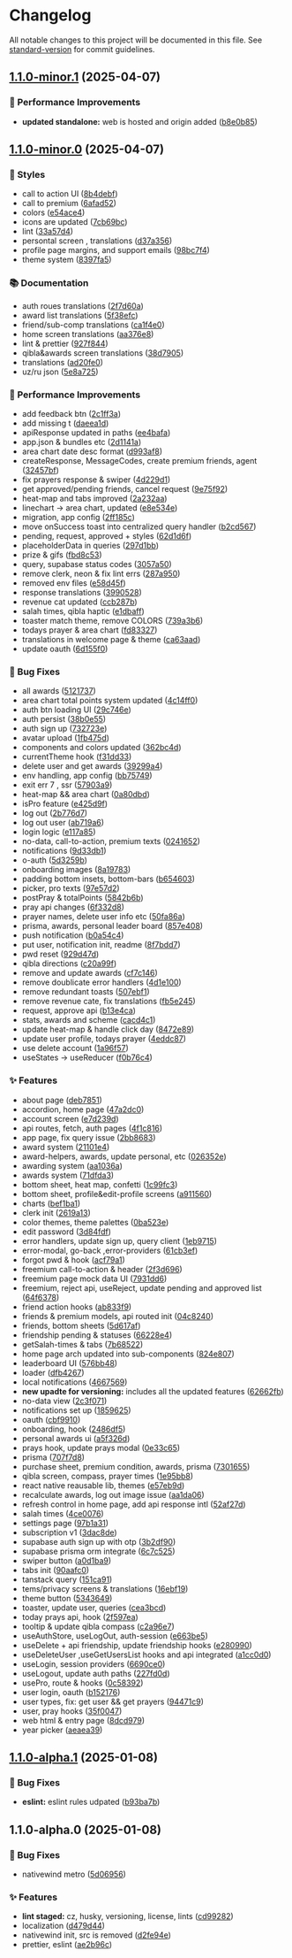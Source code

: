 # Changelog

All notable changes to this project will be documented in this file. See [standard-version](https://github.com/conventional-changelog/standard-version) for commit guidelines.

## [1.1.0-minor.1](https://github.com/salahbm/pray-tracker/compare/v1.1.0-minor.0...v1.1.0-minor.1) (2025-04-07)


### 🚀 Performance Improvements

* **updated standalone:** web is hosted and origin added ([b8e0b85](https://github.com/salahbm/pray-tracker/commit/b8e0b85d8671fc0b217f203cd6f2a9f416333aef))

## [1.1.0-minor.0](https://github.com/salahbm/pray-tracker/compare/v1.1.0-alpha.1...v1.1.0-minor.0) (2025-04-07)


### 💎 Styles

* call to action UI ([8b4debf](https://github.com/salahbm/pray-tracker/commit/8b4debfe3e18b743cf299aa4765f14682b6981fc))
* call to premium ([6afad52](https://github.com/salahbm/pray-tracker/commit/6afad528f1b25af8bdab51292fa0c6cf61492e16))
* colors ([e54ace4](https://github.com/salahbm/pray-tracker/commit/e54ace4c6c1149a32c2fe4a835571f631d4c6651))
* icons are updated ([7cb69bc](https://github.com/salahbm/pray-tracker/commit/7cb69bc43ef9aa4fcd3cb5b1ffcfda20c55f5f85))
* lint ([33a57d4](https://github.com/salahbm/pray-tracker/commit/33a57d47ca47ec8557063cf8676c289415d9a355))
* persontal screen , translations ([d37a356](https://github.com/salahbm/pray-tracker/commit/d37a356bf491b21f78ee58b32ef8c282df5091ec))
* profile page margins, and support emails ([98bc7f4](https://github.com/salahbm/pray-tracker/commit/98bc7f462441aeca79e5e49ab36f08bfbe40e112))
* theme system ([8397fa5](https://github.com/salahbm/pray-tracker/commit/8397fa55821f08563fd9b2522ac4dc0f6bc8be06))


### 📚 Documentation

* auth roues translations ([2f7d60a](https://github.com/salahbm/pray-tracker/commit/2f7d60a0fa928685a4cc8fc0b0789587495fa00b))
* award list translations ([5f38efc](https://github.com/salahbm/pray-tracker/commit/5f38efcc2e3c65cd08d032aff5938dca1a50a6fd))
* friend/sub-comp translations ([ca1f4e0](https://github.com/salahbm/pray-tracker/commit/ca1f4e0b0b286388069650e6eabf68076cb3a278))
* home screen translations ([aa376e8](https://github.com/salahbm/pray-tracker/commit/aa376e806df12b7c29fb868b5066a646eb4c4d28))
* lint & prettier ([927f844](https://github.com/salahbm/pray-tracker/commit/927f844ade49daa705de5e261848e546475ff3b3))
* qibla&awards screen translations ([38d7905](https://github.com/salahbm/pray-tracker/commit/38d790509ea27e7c91da9c7630019e27a0442f28))
* translations ([ad20fe0](https://github.com/salahbm/pray-tracker/commit/ad20fe0ffc142f85d33a634346adafae40517a13))
* uz/ru json ([5e8a725](https://github.com/salahbm/pray-tracker/commit/5e8a7257256a2b034fdbc1dedc27891a55ef0a64))


### 🚀 Performance Improvements

* add feedback btn ([2c1ff3a](https://github.com/salahbm/pray-tracker/commit/2c1ff3a16e7d177c6f63b4879fd60f94044885ae))
* add missing t ([daeea1d](https://github.com/salahbm/pray-tracker/commit/daeea1d7d2164c9f1cea6d44d9b659cb9c3cca63))
* apiResponse updated in paths ([ee4bafa](https://github.com/salahbm/pray-tracker/commit/ee4bafa2863b75bd580df03d3de517517b8b873a))
* app.json & bundles etc ([2d1141a](https://github.com/salahbm/pray-tracker/commit/2d1141affa977ba092bff1194b019a64c2999807))
* area chart date desc format ([d993af8](https://github.com/salahbm/pray-tracker/commit/d993af81d67ce4db8387b7dadc863f6ded45146d))
* createResponse, MessageCodes, create premium friends, agent ([32457bf](https://github.com/salahbm/pray-tracker/commit/32457bf7ee1cfe3ac3c7d9fd547aef3626d91a59))
* fix prayers response & swiper ([4d229d1](https://github.com/salahbm/pray-tracker/commit/4d229d1efd524a16e610778fd25dbda3752c462c))
* get approved/pending friends, cancel request ([9e75f92](https://github.com/salahbm/pray-tracker/commit/9e75f924b1517818c2c768895b573b28bea2315d))
* heat-map and tabs improved ([2a232aa](https://github.com/salahbm/pray-tracker/commit/2a232aa53a6a0e8a5da7cfe7540bbe92bf8604fe))
* linechart -> area chart, updated ([e8e534e](https://github.com/salahbm/pray-tracker/commit/e8e534e0f49d367acd2fc87dda767d9eb1cc7040))
* migration, app config ([2ff185c](https://github.com/salahbm/pray-tracker/commit/2ff185c1b948656b14210643894e95ad04d70f78))
* move onSuccess toast into centralized query handler ([b2cd567](https://github.com/salahbm/pray-tracker/commit/b2cd56736c005bf75ffa9b1aeeecad193bc63a93))
* pending, request, approved + styles ([62d1d6f](https://github.com/salahbm/pray-tracker/commit/62d1d6f995b9b45085847d3a6c6be49bf2e9d0e4))
* placeholderData in queries ([297d1bb](https://github.com/salahbm/pray-tracker/commit/297d1bbc0e1313cd0a3b6605dafb12276870bf64))
* prize & gifs ([fbd8c53](https://github.com/salahbm/pray-tracker/commit/fbd8c53293154b278347f4c75345ca1376b5de0d))
* query, supabase status codes ([3057a50](https://github.com/salahbm/pray-tracker/commit/3057a50ac1f58e53a5753adbce8b89a962c07233))
* remove clerk, neon & fix lint errs ([287a950](https://github.com/salahbm/pray-tracker/commit/287a950beaeb8969b0994715a5fc86236fb5d284))
* removed env files ([e58d45f](https://github.com/salahbm/pray-tracker/commit/e58d45fae0d172681a4761e1e4c3602b822065c3))
* response translations ([3990528](https://github.com/salahbm/pray-tracker/commit/3990528d626de00cccb8a1db35c87d83943a6a6f))
* revenue cat updated ([ccb287b](https://github.com/salahbm/pray-tracker/commit/ccb287b49d363a247fbe9bec62d503fcac0e9614))
* salah times, qibla haptic ([e1dbaff](https://github.com/salahbm/pray-tracker/commit/e1dbaff7bef668ff7fd7c0e2942c0fab2e3ae287))
* toaster match theme, remove COLORS ([739a3b6](https://github.com/salahbm/pray-tracker/commit/739a3b6bb81fcc9c0b1160db36b7ae7ee04ffabb))
* todays prayer & area chart ([fd83327](https://github.com/salahbm/pray-tracker/commit/fd8332758b2e6863a7bf0742960d04fc074b6dd4))
* translations in welcome page & theme ([ca63aad](https://github.com/salahbm/pray-tracker/commit/ca63aad239af27ccd598921944b4755edf595bf0))
* update oauth ([6d155f0](https://github.com/salahbm/pray-tracker/commit/6d155f03316929ca4d9f5c53541dd3ddcd353a2d))


### 🐛 Bug Fixes

* all awards ([5121737](https://github.com/salahbm/pray-tracker/commit/51217372eab594b7e1497a6189417f809b807a61))
* area chart total points system updated ([4c14ff0](https://github.com/salahbm/pray-tracker/commit/4c14ff0c0f9083ad49031ea94b0f63b957d44cad))
* auth btn loading UI ([29c746e](https://github.com/salahbm/pray-tracker/commit/29c746ef211539adef3bf78cf4992ee3a39ca279))
* auth persist ([38b0e55](https://github.com/salahbm/pray-tracker/commit/38b0e55981243e4b37aa28eae70ae97e087e167f))
* auth sign up ([732723e](https://github.com/salahbm/pray-tracker/commit/732723e2470b259b57b48e79966644747b25ca0f))
* avatar upload ([1fb475d](https://github.com/salahbm/pray-tracker/commit/1fb475d4f8320681de6b3bc34fb0df8ea55fa094))
* components and colors updated ([362bc4d](https://github.com/salahbm/pray-tracker/commit/362bc4d70527ef39f8135d0b4abce1cc069bd41a))
* currentTheme hook ([f31dd33](https://github.com/salahbm/pray-tracker/commit/f31dd3392e42fce32fb495ff83aa43a984bb935d))
* delete user and get awards ([39299a4](https://github.com/salahbm/pray-tracker/commit/39299a4b421e3604e86b4356a589a23c77816963))
* env handling, app config ([bb75749](https://github.com/salahbm/pray-tracker/commit/bb75749f41a96bee8a3e8bd126bc7c1d4fdbc67e))
* exit err 7 , ssr ([57903a9](https://github.com/salahbm/pray-tracker/commit/57903a93359f473c1b475a4066a78d490eacf008))
* heat-map && area chart ([0a80dbd](https://github.com/salahbm/pray-tracker/commit/0a80dbdfd8f153dd4b05ac3edb506175b3ce8cae))
* isPro feature ([e425d9f](https://github.com/salahbm/pray-tracker/commit/e425d9faa466b659aaaa229c67bf81d151667505))
* log out ([2b776d7](https://github.com/salahbm/pray-tracker/commit/2b776d79b37e74d3e8c3edfdcf9c99e9986aa4f0))
* log out user ([ab719a6](https://github.com/salahbm/pray-tracker/commit/ab719a68affa083b77c85b5014a170a4d42c4b56))
* login logic ([e117a85](https://github.com/salahbm/pray-tracker/commit/e117a8568462628c10d5364993e8abdf9d692001))
* no-data, call-to-action, premium texts ([0241652](https://github.com/salahbm/pray-tracker/commit/024165260b8efc109bbf3525214e8b053dbd0382))
* notifications ([9d33db1](https://github.com/salahbm/pray-tracker/commit/9d33db1b3b6ec65f3410aaac3f9ee750de39b3e2))
* o-auth ([5d3259b](https://github.com/salahbm/pray-tracker/commit/5d3259bc901227091152fd342a0f2c675105cd3a))
* onboarding images ([8a19783](https://github.com/salahbm/pray-tracker/commit/8a197830fa617de4aef53362697153d304143de7))
* padding bottom insets, bottom-bars ([b654603](https://github.com/salahbm/pray-tracker/commit/b6546039346d9f11409f3d477377b9562b2a2af0))
* picker, pro texts ([97e57d2](https://github.com/salahbm/pray-tracker/commit/97e57d2080a20a74dd72026e9dc209cecbdcf7d5))
* postPray & totalPoints ([5842b6b](https://github.com/salahbm/pray-tracker/commit/5842b6b718ce8a7494719e5b598937d7eeec6546))
* pray api changes ([6f332d8](https://github.com/salahbm/pray-tracker/commit/6f332d8d09d418a8fc9b82df0a8b9458d1227fe3))
* prayer names,  delete user info etc ([50fa86a](https://github.com/salahbm/pray-tracker/commit/50fa86a3b61b11d91a56dcc28b912f89658ca508))
* prisma, awards, personal leader board ([857e408](https://github.com/salahbm/pray-tracker/commit/857e40814438c1237545e2ed6827c6f0c970bdb2))
* push notification ([b0a54c4](https://github.com/salahbm/pray-tracker/commit/b0a54c464faf5f020bcf66a5701e8ddf2ab14ef4))
* put user, notification init, readme ([8f7bdd7](https://github.com/salahbm/pray-tracker/commit/8f7bdd70e601f2087f543c149286ff459cadc4f9))
* pwd reset ([929d47d](https://github.com/salahbm/pray-tracker/commit/929d47d6875ff67041a3a9fa2d8dcbd2fefd3ff3))
* qibla directions ([c20a99f](https://github.com/salahbm/pray-tracker/commit/c20a99facfa6fa4662417657ee81510a886347ac))
* remove and update awards ([cf7c146](https://github.com/salahbm/pray-tracker/commit/cf7c146eab6b902aa794a9920defeb5c7a43115c))
* remove doublicate error handlers ([4d1e100](https://github.com/salahbm/pray-tracker/commit/4d1e100d31782e324d4b810de9b8089232d83d44))
* remove redundant toasts ([507ebf1](https://github.com/salahbm/pray-tracker/commit/507ebf184027a714bc9240de11b8676815d44da9))
* remove revenue cate, fix translations ([fb5e245](https://github.com/salahbm/pray-tracker/commit/fb5e24533ce90f8ece3bd941ab6f67d528d043ed))
* request, approve api ([b13e4ca](https://github.com/salahbm/pray-tracker/commit/b13e4ca09c8d396b54375ea272531ec1bae9e2a3))
* stats, awards and scheme ([cacd4c1](https://github.com/salahbm/pray-tracker/commit/cacd4c18ce6ec2fd5b06bd7f856453bb88a29071))
* update heat-map & handle click day ([8472e89](https://github.com/salahbm/pray-tracker/commit/8472e89d3d9fefd49072901ba86f5e836f8e2d47))
* update user profile, todays prayer ([4eddc87](https://github.com/salahbm/pray-tracker/commit/4eddc878cbf8d0519cc6693a708efe93f4de2896))
* use delete account ([1a96f57](https://github.com/salahbm/pray-tracker/commit/1a96f573cf5950f9b1e9c3ebe9df185b7bc0257f))
* useStates -> useReducer ([f0b76c4](https://github.com/salahbm/pray-tracker/commit/f0b76c470fe0ffd26deb4f4445eadae77ae3cdc0))


### ✨ Features

* about page ([deb7851](https://github.com/salahbm/pray-tracker/commit/deb78517ac71e3323248b99e0a3c4e1115a058e7))
* accordion, home page ([47a2dc0](https://github.com/salahbm/pray-tracker/commit/47a2dc01e5e1f750950d3d4bbef35aecaeacbd77))
* account screen ([e7d239d](https://github.com/salahbm/pray-tracker/commit/e7d239d0ca5ab50e3c2f1c4b066d121783347401))
* api routes, fetch, auth pages ([4f1c816](https://github.com/salahbm/pray-tracker/commit/4f1c8160fee8a59b958171191ab985768097b59e))
* app page, fix query issue ([2bb8683](https://github.com/salahbm/pray-tracker/commit/2bb868396e1aba90be9ac1d94f2165f1352ae67a))
* award system ([21101e4](https://github.com/salahbm/pray-tracker/commit/21101e4c0a274c01029bebb267434b776ebb6e1e))
* award-helpers, awards, update personal, etc ([026352e](https://github.com/salahbm/pray-tracker/commit/026352e5bde4a14d44147eb1b34de46b41a00fc3))
* awarding system ([aa1036a](https://github.com/salahbm/pray-tracker/commit/aa1036a7656a2a47fda769a51c7c2c1f48a65fde))
* awards system ([71dfda3](https://github.com/salahbm/pray-tracker/commit/71dfda3214fb33c423baf9eb7731b00f4a64d982))
* bottom sheet, heat map, confetti ([1c99fc3](https://github.com/salahbm/pray-tracker/commit/1c99fc36be136fc85526587fed59438303a4817b))
* bottom sheet, profile&edit-profile screens ([a911560](https://github.com/salahbm/pray-tracker/commit/a911560b5bb420b2f27ff9081ff858ca98b9c605))
* charts ([bef1ba1](https://github.com/salahbm/pray-tracker/commit/bef1ba1bf80ba37a4d665890d30afb46906be5f9))
* clerk init ([2619a13](https://github.com/salahbm/pray-tracker/commit/2619a13e0b2f925f33d22659e661927757e963c2))
* color themes, theme palettes ([0ba523e](https://github.com/salahbm/pray-tracker/commit/0ba523e76e0ce77ae69d7b7def52d72e9b33533a))
* edit password ([3d84fdf](https://github.com/salahbm/pray-tracker/commit/3d84fdfe2ada41c44951faee28b903ea1cd311c7))
* error handlers, update sign up, query client ([1eb9715](https://github.com/salahbm/pray-tracker/commit/1eb9715c1c05a4802e8900032c217ff040a5ae27))
* error-modal, go-back ,error-providers ([61cb3ef](https://github.com/salahbm/pray-tracker/commit/61cb3ef85711387157a368bca688acc7c1b1710d))
* forgot pwd & hook ([acf79a1](https://github.com/salahbm/pray-tracker/commit/acf79a14739d5657586611636b3029eec2bc7ace))
* freemium call-to-action & header ([2f3d696](https://github.com/salahbm/pray-tracker/commit/2f3d6962d5f81f4392c8652a56bb2bc3c12d6f6d))
* freemium page mock data UI ([7931dd6](https://github.com/salahbm/pray-tracker/commit/7931dd651117beecf97b046522ba6d8a1d41e88f))
* freemium, reject api, useReject, update pending and approved list ([64f6378](https://github.com/salahbm/pray-tracker/commit/64f63783f3f52eb64aa4e52599fc7ce4f0f58633))
* friend action hooks ([ab833f9](https://github.com/salahbm/pray-tracker/commit/ab833f9fbf1263bc3fd797a1a1800ba897588f14))
* friends & premium models, api routed init ([04c8240](https://github.com/salahbm/pray-tracker/commit/04c82407ca0644f418bb1c47f1f1f379ed3a1e4c))
* friends, bottom sheets ([5d617af](https://github.com/salahbm/pray-tracker/commit/5d617afca41f1ec70359de3a5d96c58116bc58ea))
* friendship pending & statuses ([66228e4](https://github.com/salahbm/pray-tracker/commit/66228e479c58796db50ddfa8d30d0d3c1a8e1e50))
* getSalah-times & tabs ([7b68522](https://github.com/salahbm/pray-tracker/commit/7b685223114cc6524d8ebce86c0da673a6f366bc))
* home page arch updated into sub-components ([824e807](https://github.com/salahbm/pray-tracker/commit/824e807f4620966078b8d43a234d2a4456401df9))
* leaderboard UI ([576bb48](https://github.com/salahbm/pray-tracker/commit/576bb487134adad3715dd2a44e3f94be219d94d1))
* loader ([dfb4267](https://github.com/salahbm/pray-tracker/commit/dfb4267f915f53802bc628bc0e15f26689e82302))
* local notifications ([4667569](https://github.com/salahbm/pray-tracker/commit/4667569fea2bc61b655fee43155fd5be344b2f93))
* **new upadte for versioning:** includes all the updated features ([62662fb](https://github.com/salahbm/pray-tracker/commit/62662fb1b1f0c1a8e4fe4c282f85489f972b6132))
* no-data view ([2c3f071](https://github.com/salahbm/pray-tracker/commit/2c3f0713f6fde3106869353b4e1b215349d694ed))
* notifications set up ([1859625](https://github.com/salahbm/pray-tracker/commit/1859625098cf021e78d272f78eb67aa119aba224))
* oauth ([cbf9910](https://github.com/salahbm/pray-tracker/commit/cbf99108f668b464d4fa9bba80e1f462007c512f))
* onboarding, hook ([2486df5](https://github.com/salahbm/pray-tracker/commit/2486df56089f826fade0cff532a51a7a767a7541))
* personal awards ui ([a5f326d](https://github.com/salahbm/pray-tracker/commit/a5f326d01a4811825bf1a0933d57ff0bdca0350f))
* prays hook, update prays modal ([0e33c65](https://github.com/salahbm/pray-tracker/commit/0e33c653c9e9ce663b9e3f626c836937b5cde96e))
* prisma ([707f7d8](https://github.com/salahbm/pray-tracker/commit/707f7d84d66c15ac938b2c597c8e20e8bf4f35a3))
* purchase sheet, premium condition, awards, prisma ([7301655](https://github.com/salahbm/pray-tracker/commit/73016556d98ddd04f1212ed0928c8568b427483d))
* qibla screen, compass, prayer times ([1e95bb8](https://github.com/salahbm/pray-tracker/commit/1e95bb811b57c1848c551d0a2ddc3faaffeaad69))
* react native reausable lib, themes ([e57eb9d](https://github.com/salahbm/pray-tracker/commit/e57eb9d764bc766279fce8eac5fe6dedaf5a1afe))
* recalculate awards, log out image issue ([aa1da06](https://github.com/salahbm/pray-tracker/commit/aa1da06196db3a4f6752ccec248bb0dee6fb31a7))
* refresh control in home page, add api  response intl ([52af27d](https://github.com/salahbm/pray-tracker/commit/52af27da3cc2a706300dbb580d997e190743be71))
* salah times ([4ce0076](https://github.com/salahbm/pray-tracker/commit/4ce0076bc0c1e92df1139bc5825ca2812f820e97))
* settings page ([97b1a31](https://github.com/salahbm/pray-tracker/commit/97b1a31ebacdea818739823d07aeccf1d5e54b9a))
* subscription v1 ([3dac8de](https://github.com/salahbm/pray-tracker/commit/3dac8de49dd105455924cbee1b871a3f395a7d99))
* supabase auth sign up with otp ([3b2df90](https://github.com/salahbm/pray-tracker/commit/3b2df90481abf8924334f43a048261197086a901))
* supabase prisma orm integrate ([6c7c525](https://github.com/salahbm/pray-tracker/commit/6c7c52559b2e64de06d2ce405c0e4916988f657c))
* swiper button ([a0d1ba9](https://github.com/salahbm/pray-tracker/commit/a0d1ba928b63d3d9314f4d0227e23ac33fdb60d1))
* tabs init ([90aafc0](https://github.com/salahbm/pray-tracker/commit/90aafc08637e40f42744036881918c51051a9091))
* tanstack query ([151ca91](https://github.com/salahbm/pray-tracker/commit/151ca91f28b3e44bae99e190cf39f501a225592f))
* tems/privacy screens & translations ([16ebf19](https://github.com/salahbm/pray-tracker/commit/16ebf193796328102c7f083005ed109b8e15d808))
* theme button ([5343649](https://github.com/salahbm/pray-tracker/commit/5343649f365ed8183e229520ed53d38fb63ceb6c))
* toaster, update user, queries ([cea3bcd](https://github.com/salahbm/pray-tracker/commit/cea3bcda503829501932d8cccb0e251f5a74a13e))
* today prays api, hook ([2f597ea](https://github.com/salahbm/pray-tracker/commit/2f597ea97753268222904b1194d6183906827db3))
* tooltip & update qibla compass ([c2a96e7](https://github.com/salahbm/pray-tracker/commit/c2a96e748188c036020114cb38d7a39784e844d0))
* useAuthStore, useLogOut, auth-session ([e663be5](https://github.com/salahbm/pray-tracker/commit/e663be5dbfc00380d6da75207f370eede3a23c70))
* useDelete + api friendship, update friendship hooks ([e280990](https://github.com/salahbm/pray-tracker/commit/e280990986ef407e97300c5f146f7c7b8486c79e))
* useDeleteUser ,useGetUsersList hooks  and api integrated ([a1cc0d0](https://github.com/salahbm/pray-tracker/commit/a1cc0d0314ca85c45ea9df48d0d8e928c13c64c7))
* useLogin, session providers ([6690ce0](https://github.com/salahbm/pray-tracker/commit/6690ce07dad59512aaa649f2f3e58abb59a40f46))
* useLogout, update auth paths ([227fd0d](https://github.com/salahbm/pray-tracker/commit/227fd0d3c79f11dabccb139681429670a8661937))
* usePro, route & hooks ([0c58392](https://github.com/salahbm/pray-tracker/commit/0c583928b5d678b7e4b983e6e83625c568b365b4))
* user login, oauth ([b152176](https://github.com/salahbm/pray-tracker/commit/b15217664565c387ad278e5db767813e2c4e78b8))
* user types, fix: get user && get prayers ([94471c9](https://github.com/salahbm/pray-tracker/commit/94471c9b25607f2ed2db3490cf88db755b0a8ff4))
* user, pray hooks ([35f0047](https://github.com/salahbm/pray-tracker/commit/35f0047fafb59aff8b44ff989b227d6a0fe3b84d))
* web html & entry page ([8dcd979](https://github.com/salahbm/pray-tracker/commit/8dcd97926ab97f97a671ae18b2c907c4aa13e948))
* year picker ([aeaea39](https://github.com/salahbm/pray-tracker/commit/aeaea39b523bff1f43a5be9e10deeedfa69958b2))

## [1.1.0-alpha.1](https://github.com/salahbm/pray-tracker/compare/v1.1.0-alpha.0...v1.1.0-alpha.1) (2025-01-08)


### 🐛 Bug Fixes

* **eslint:** eslint rules udpated ([b93ba7b](https://github.com/salahbm/pray-tracker/commit/b93ba7b8bf7f5a7dbaec0b5fa33531cbb31661e5))

## 1.1.0-alpha.0 (2025-01-08)


### 🐛 Bug Fixes

* nativewind metro ([5d06956](https://github.com/salahbm/pray-tracker/commit/5d069566d2115b563aefb0d2e4f98e4caee6146d))


### ✨ Features

* **lint staged:** cz, husky, versioning, license, lints ([cd99282](https://github.com/salahbm/pray-tracker/commit/cd99282a94d353b7a2c3513b7ebc3b3312b1fa74))
* localization ([d479d44](https://github.com/salahbm/pray-tracker/commit/d479d44c13fcb4d1e868770b225df4d79732598e))
* nativewind init, src is removed ([d2fe94e](https://github.com/salahbm/pray-tracker/commit/d2fe94e94ba946c4ef32dd3c684580246bcb4089))
* prettier, eslint ([ae2b96c](https://github.com/salahbm/pray-tracker/commit/ae2b96c1c10d737a5e01791ba8db490b7c9f125d))
